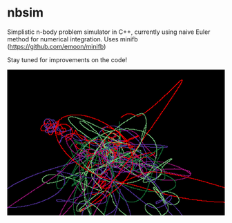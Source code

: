 # nbsim
Simplistic n-body problem simulator in C++, currently using naive Euler method for numerical integration.
Uses minifb (https://github.com/emoon/minifb)

Stay tuned for improvements on the code!

![screenshot](img.png)
